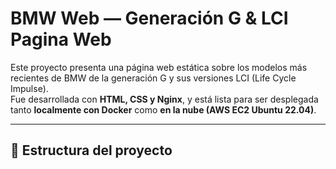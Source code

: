 # BMW Web — Generación G & LCI Pagina Web

Este proyecto presenta una página web estática sobre los modelos más recientes de BMW de la generación G y sus versiones LCI (Life Cycle Impulse).  
Fue desarrollada con **HTML, CSS y Nginx**, y está lista para ser desplegada tanto **localmente con Docker** como **en la nube (AWS EC2 Ubuntu 22.04)**.

---

## 📁 Estructura del proyecto

